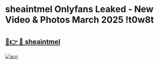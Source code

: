 # sheaintmel Onlyfans Leaked - New Video & Photos March 2025 !t0w8t

# <h2><a href="https://7vlmbp.iuczelnia.edu.pl?title=sheaintmel&ref=t0w8t">🔗👉 🔴 sheaintmel</a></h2>

[![acn](https://github.com/user-attachments/assets/0f9c940e-d8b0-45ae-aac7-cd30a18b3e1c)](https://7vlmbp.iuczelnia.edu.pl?title=sheaintmel&ref=t0w8t)

